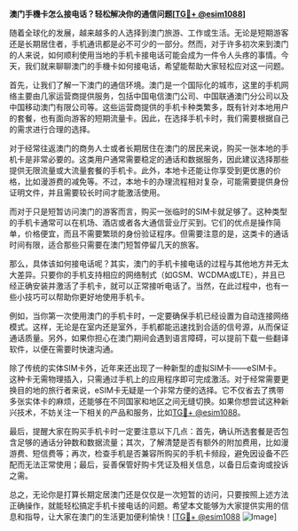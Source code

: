 **澳门手機卡怎么接电话？轻松解决你的通信问题[[TG💪+ @esim1088](https://t.me/s/esim1088)]**

随着全球化的发展，越来越多的人选择到澳门旅游、工作或生活。无论是短期游客还是长期居住者，手机通讯都是必不可少的一部分。然而，对于许多初次来到澳门的人来说，如何顺利使用当地的手机卡接电话可能会成为一件令人头疼的事情。今天，我们就来聊聊澳门的手機卡如何接电话，希望能帮助大家轻松应对这一问题。

首先，让我们了解一下澳门的通信环境。澳门是一个国际化的城市，这里的手机网络主要由几家运营商提供服务，包括中国电信澳门公司、中国联通澳门分公司以及中国移动澳门有限公司等。这些运营商提供的手机卡种类繁多，既有针对本地用户的套餐，也有面向游客的短期流量卡。因此，在选择手机卡时，我们需要根据自己的需求进行合理的选择。

对于经常往返澳门的商务人士或者长期居住在澳门的居民来说，购买一张本地的手机卡是非常必要的。这类用户通常需要稳定的通话和数据服务，因此建议选择那些提供无限流量或大流量套餐的手机卡。此外，本地卡还能让你享受到更优惠的价格，比如漫游费的减免等。不过，本地卡的办理流程相对复杂，可能需要提供身份证明文件，并且需要较长时间才能激活使用。

而对于只是短暂访问澳门的游客而言，购买一张临时的SIM卡就足够了。这种类型的手机卡通常可以在机场、酒店或者各大通信营业厅买到。它们的优点是操作简单，价格便宜，而且不需要繁琐的身份验证程序。但需要注意的是，这类卡的通话时间有限，适合那些只需要在澳门短暂停留几天的旅客。

那么，具体该如何接电话呢？其实，澳门的手机卡接电话的过程与其他地方并无太大差异。只要你的手机支持相应的网络制式（如GSM、WCDMA或LTE），并且已经正确安装并激活了手机卡，就可以正常接听电话了。当然，在此过程中，也有一些小技巧可以帮助你更好地使用手机卡。

例如，当你第一次使用澳门的手机卡时，一定要确保手机已经设置为自动连接网络模式。这样，无论是在室内还是室外，手机都能迅速找到合适的信号源，从而保证通话质量。另外，如果你担心在澳门期间会遇到语言障碍，可以提前下载一些翻译软件，以便在需要时快速沟通。

除了传统的实体SIM卡外，近年来还出现了一种新型的虚拟SIM卡——eSIM卡。这种卡无需物理插入，只需通过手机上的应用程序即可完成激活。对于经常需要更换目的地的旅行者来说，eSIM卡无疑是一个非常方便的选择。它不仅省去了携带多张实体卡的麻烦，还能够在不同国家和地区之间无缝切换。如果你想尝试这种新兴技术，不妨关注一下相关的产品和服务，比如[TG💪+ @esim1088](https://t.me/s/esim1088)。

最后，提醒大家在购买手机卡时一定要注意以下几点：首先，确认所选套餐是否包含足够的通话分钟数和数据流量；其次，了解清楚是否有额外的附加费用，比如漫游费、短信费等；再次，检查手机是否兼容所购买的手机卡频段，避免因设备不匹配而无法正常使用；最后，妥善保管好购卡凭证及相关信息，以备日后查询或投诉之需。

总之，无论你是打算长期定居澳门还是仅仅是一次短暂的访问，只要按照上述方法正确操作，就能轻松搞定手机卡接电话的问题。希望本文能够为大家提供实用的信息和指导，让大家在澳门的生活更加便利愉快！[[TG💪+ @esim1088](https://t.me/s/esim1088) ![Image](https://i.postimg.cc/4NQfJmqS/Snipaste-2025-05-13-00-14-12.png)]